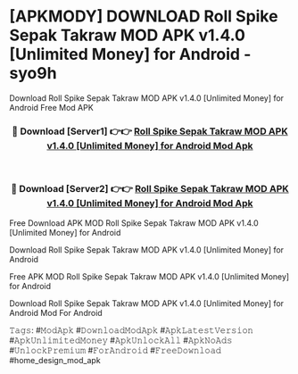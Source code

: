 # [APKMODY] DOWNLOAD Roll Spike Sepak Takraw MOD APK v1.4.0 [Unlimited Money] for Android - syo9h
Download Roll Spike Sepak Takraw MOD APK v1.4.0 [Unlimited Money] for Android Free Mod APK

<div align="center">
<h3>🔴 Download [Server1] 👉👉 <a href="https://apk-comot.site?title=Roll_Spike_Sepak_Takraw_MOD_APK_v1.4.0_[Unlimited_Money]_for_Android">Roll Spike Sepak Takraw MOD APK v1.4.0 [Unlimited Money] for Android Mod Apk</a></h3><br>

<h3>🔴 Download [Server2] 👉👉 <a href="https://apk-comot.site?title=Roll_Spike_Sepak_Takraw_MOD_APK_v1.4.0_[Unlimited_Money]_for_Android">Roll Spike Sepak Takraw MOD APK v1.4.0 [Unlimited Money] for Android Mod Apk</a></h3>
</div>


Free Download APK MOD Roll Spike Sepak Takraw MOD APK v1.4.0 [Unlimited Money] for Android

Download Roll Spike Sepak Takraw MOD APK v1.4.0 [Unlimited Money] for Android 

Free APK MOD Roll Spike Sepak Takraw MOD APK v1.4.0 [Unlimited Money] for Android 

Download Roll Spike Sepak Takraw MOD APK v1.4.0 [Unlimited Money] for Android Mod For Android

𝚃𝚊𝚐𝚜: #𝙼𝚘𝚍𝙰𝚙𝚔 #𝙳𝚘𝚠𝚗𝚕𝚘𝚊𝚍𝙼𝚘𝚍𝙰𝚙𝚔 #𝙰𝚙𝚔𝙻𝚊𝚝𝚎𝚜𝚝𝚅𝚎𝚛𝚜𝚒𝚘𝚗 #𝙰𝚙𝚔𝚄𝚗𝚕𝚒𝚖𝚒𝚝𝚎𝚍𝙼𝚘𝚗𝚎𝚢 #𝙰𝚙𝚔𝚄𝚗𝚕𝚘𝚌𝚔𝙰𝚕𝚕 #𝙰𝚙𝚔𝙽𝚘𝙰𝚍𝚜 #𝚄𝚗𝚕𝚘𝚌𝚔𝙿𝚛𝚎𝚖𝚒𝚞𝚖 #𝙵𝚘𝚛𝙰𝚗𝚍𝚛𝚘𝚒𝚍 #𝙵𝚛𝚎𝚎𝙳𝚘𝚠𝚗𝚕𝚘𝚊𝚍 #home_design_mod_apk